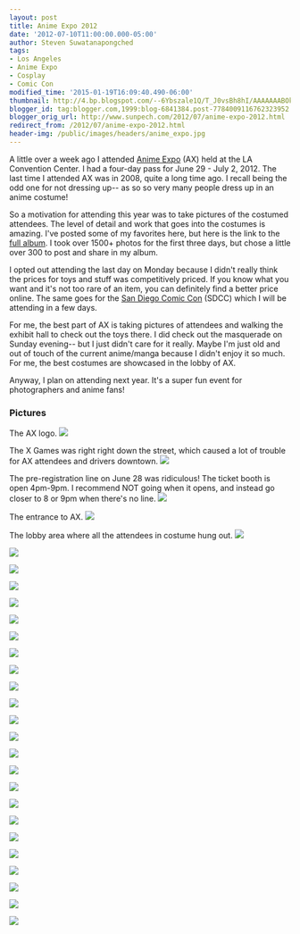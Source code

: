 ```yaml
---
layout: post
title: Anime Expo 2012
date: '2012-07-10T11:00:00.000-05:00'
author: Steven Suwatanapongched
tags:
- Los Angeles
- Anime Expo
- Cosplay
- Comic Con
modified_time: '2015-01-19T16:09:40.490-06:00'
thumbnail: http://4.bp.blogspot.com/--6Ybszale1Q/T_J0vsBh8hI/AAAAAAABOk8/ICCztv5riXQ/s600/2012-06-29+at+14-45-39.jpg
blogger_id: tag:blogger.com,1999:blog-6841384.post-7784009116762323952
blogger_orig_url: http://www.sunpech.com/2012/07/anime-expo-2012.html
redirect_from: /2012/07/anime-expo-2012.html
header-img: /public/images/headers/anime_expo.jpg
---
```


A little over a week ago I attended <a href="http://www.anime-expo.org/">Anime Expo</a> (AX) held at the LA Convention Center. I had a four-day pass for June 29 - July 2, 2012. The last time I attended AX was in 2008, quite a long time ago. I recall being the odd one for not dressing up-- as so so very many people dress up in an anime costume!

So a motivation for attending this year was to take pictures of the costumed attendees. The level of detail and work that goes into the costumes is amazing. I've posted some of my favorites here, but here is the link to the <a href="https://picasaweb.google.com/101693597219413173200/2012AnimeExpo">full album</a>. I took over 1500+ photos for the first three days, but chose a little over 300 to post and share in my album.

I opted out attending the last day on Monday because I didn't really think the prices for toys and stuff was competitively priced. If you know what you want and it's not too rare of an item, you can definitely find a better price online. The same goes for the <a href="http://comic-con.org/">San Diego Comic Con</a> (SDCC) which I will be attending in a few days.

For me, the best part of AX is taking pictures of attendees and walking the exhibit hall to check out the toys there. I did check out the masquerade on Sunday evening-- but I just didn't care for it really. Maybe I'm just old and out of touch of the current anime/manga because I didn't enjoy it so much. For me, the best costumes are showcased in the lobby of AX.

Anyway, I plan on attending next year. It's a super fun event for photographers and anime fans!

### Pictures

The AX logo.
<a href="http://4.bp.blogspot.com/--6Ybszale1Q/T_J0vsBh8hI/AAAAAAABOk8/ICCztv5riXQ/s600/2012-06-29+at+14-45-39.jpg"><img border="0" src="http://4.bp.blogspot.com/--6Ybszale1Q/T_J0vsBh8hI/AAAAAAABOk8/ICCztv5riXQ/s600/2012-06-29+at+14-45-39.jpg" /></a>

The X Games was right right down the street, which caused a lot of trouble for AX attendees and drivers downtown.
<a href="http://2.bp.blogspot.com/-Itz9u-y2awk/T_J1hthc8hI/AAAAAAABOps/FJy_XV1n4nI/s600/2012-06-29+at+14-47-34.jpg"><img border="0" src="http://2.bp.blogspot.com/-Itz9u-y2awk/T_J1hthc8hI/AAAAAAABOps/FJy_XV1n4nI/s600/2012-06-29+at+14-47-34.jpg" /></a>

The pre-registration line on June 28 was ridiculous! The ticket booth is open 4pm-9pm. I recommend NOT going when it opens, and instead go closer to 8 or 9pm when there's no line.
<a href="http://4.bp.blogspot.com/-ECA6CpN181w/T_J0xra9S3I/AAAAAAABOlM/Ds5mDnx9Fgk/s600/2012-06-28+at+16-43-08.jpg"><img border="0" src="http://4.bp.blogspot.com/-ECA6CpN181w/T_J0xra9S3I/AAAAAAABOlM/Ds5mDnx9Fgk/s600/2012-06-28+at+16-43-08.jpg" /></a>

The entrance to AX.
<a href="http://1.bp.blogspot.com/-7nmSupQAQHE/T_J01OhAs7I/AAAAAAABOlk/u9SOJ-zopzw/s600/2012-06-28+at+18-43-10.jpg"><img border="0" src="http://1.bp.blogspot.com/-7nmSupQAQHE/T_J01OhAs7I/AAAAAAABOlk/u9SOJ-zopzw/s600/2012-06-28+at+18-43-10.jpg" /></a>

The lobby area where all the attendees in costume hung out.
<img border="0" src="http://3.bp.blogspot.com/-sBNplAlqfVo/T_J24ASi8SI/AAAAAAABOyA/rqF7hfDjdxA/s600/2012-06-30+at+13-41-12.jpg" />

<a href="http://2.bp.blogspot.com/-vHoWOm2yYTY/T_J09QRhioI/AAAAAAABOmc/OmTFDXJ9nJE/s600/2012-06-29+at+13-31-41.jpg"><img border="0" src="http://2.bp.blogspot.com/-vHoWOm2yYTY/T_J09QRhioI/AAAAAAABOmc/OmTFDXJ9nJE/s600/2012-06-29+at+13-31-41.jpg" /></a>

<a href="http://3.bp.blogspot.com/-VomNlSlszHU/T_J1AAIWKiI/AAAAAAABOms/_7BRhZHNIxY/s600/2012-06-29+at+13-35-34.jpg"><img border="0" src="http://3.bp.blogspot.com/-VomNlSlszHU/T_J1AAIWKiI/AAAAAAABOms/_7BRhZHNIxY/s600/2012-06-29+at+13-35-34.jpg" /></a>

<a href="http://4.bp.blogspot.com/-dfApFpfweos/T_J1Ce6jKKI/AAAAAAABOm8/pQdQQ0EHwU8/s600/2012-06-29+at+13-38-37.jpg"><img border="0" src="http://4.bp.blogspot.com/-dfApFpfweos/T_J1Ce6jKKI/AAAAAAABOm8/pQdQQ0EHwU8/s600/2012-06-29+at+13-38-37.jpg" /></a>

<a href="http://1.bp.blogspot.com/-vwUixSsY-lI/T_J1MWLkawI/AAAAAAABOoE/wPGys_FoXiA/s600/2012-06-29+at+14-00-01.jpg"><img border="0" src="http://1.bp.blogspot.com/-vwUixSsY-lI/T_J1MWLkawI/AAAAAAABOoE/wPGys_FoXiA/s600/2012-06-29+at+14-00-01.jpg" /></a>

<a href="http://4.bp.blogspot.com/-Ew02KrByYlw/T_J1QaWvDFI/AAAAAAABOoc/H38REO7-Bow/s600/2012-06-29+at+14-29-03.jpg"><img border="0" src="http://4.bp.blogspot.com/-Ew02KrByYlw/T_J1QaWvDFI/AAAAAAABOoc/H38REO7-Bow/s600/2012-06-29+at+14-29-03.jpg" /></a>

<a href="http://4.bp.blogspot.com/-7RbN-UUezGA/T_J1UM7xxaI/AAAAAAABOos/Yb2nIQ1106w/s600/2012-06-29+at+14-34-30.jpg"><img border="0" src="http://4.bp.blogspot.com/-7RbN-UUezGA/T_J1UM7xxaI/AAAAAAABOos/Yb2nIQ1106w/s600/2012-06-29+at+14-34-30.jpg" /></a>

<a href="http://1.bp.blogspot.com/-9bDKQDeWN0g/T_J1ZRLYvMI/AAAAAAABOo8/Zfl-KNIwyg0/s600/2012-06-29+at+14-35-45.jpg"><img border="0" src="http://1.bp.blogspot.com/-9bDKQDeWN0g/T_J1ZRLYvMI/AAAAAAABOo8/Zfl-KNIwyg0/s600/2012-06-29+at+14-35-45.jpg" /></a>

<a href="http://3.bp.blogspot.com/-6OIP52jpROc/T_J1aWkWByI/AAAAAAABOpE/gun2wZzFImY/s600/2012-06-29+at+14-39-36.jpg"><img border="0" src="http://3.bp.blogspot.com/-6OIP52jpROc/T_J1aWkWByI/AAAAAAABOpE/gun2wZzFImY/s600/2012-06-29+at+14-39-36.jpg" /></a>

<a href="http://1.bp.blogspot.com/-cNYNqegJM2U/T_J13GHO3FI/AAAAAAABOr0/eBhQJtTY1iQ/s600/2012-06-29+at+15-46-10.jpg"><img border="0" src="http://1.bp.blogspot.com/-cNYNqegJM2U/T_J13GHO3FI/AAAAAAABOr0/eBhQJtTY1iQ/s600/2012-06-29+at+15-46-10.jpg" /></a>

<a href="http://4.bp.blogspot.com/-QKkuy8YBFZw/T_J2LZuubbI/AAAAAAABOt0/hFSTupUv9_s/s600/2012-06-29+at+16-12-04.jpg"><img border="0" src="http://4.bp.blogspot.com/-QKkuy8YBFZw/T_J2LZuubbI/AAAAAAABOt0/hFSTupUv9_s/s600/2012-06-29+at+16-12-04.jpg" /></a>

<a href="http://3.bp.blogspot.com/-YKrrhRg6SYc/T_J2TxTlEBI/AAAAAAABOuk/qRc20PlKif8/s600/2012-06-29+at+16-23-13.jpg"><img border="0" src="http://3.bp.blogspot.com/-YKrrhRg6SYc/T_J2TxTlEBI/AAAAAAABOuk/qRc20PlKif8/s600/2012-06-29+at+16-23-13.jpg" /></a>

<a href="http://1.bp.blogspot.com/-NjT6EOEHFsQ/T_J2oGS8N1I/AAAAAAABOwU/VjlAtoZTyhI/s600/2012-06-29+at+17-12-25.jpg"><img border="0" src="http://1.bp.blogspot.com/-NjT6EOEHFsQ/T_J2oGS8N1I/AAAAAAABOwU/VjlAtoZTyhI/s600/2012-06-29+at+17-12-25.jpg" /></a>

<a href="http://2.bp.blogspot.com/-OQ6JYnKhe4I/T_J21hCyaVI/AAAAAAABOxw/yuKBPvVhoxk/s600/2012-06-29+at+17-45-03.jpg"><img border="0" src="http://2.bp.blogspot.com/-OQ6JYnKhe4I/T_J21hCyaVI/AAAAAAABOxw/yuKBPvVhoxk/s600/2012-06-29+at+17-45-03.jpg" /></a>

<a href="http://2.bp.blogspot.com/-w3xcK846_a0/T_J3L0Vj4GI/AAAAAAABO0A/hIOpUcXXyE0/s600/2012-06-30+at+14-08-48.jpg"><img border="0" src="http://2.bp.blogspot.com/-w3xcK846_a0/T_J3L0Vj4GI/AAAAAAABO0A/hIOpUcXXyE0/s600/2012-06-30+at+14-08-48.jpg" /></a>

<a href="http://3.bp.blogspot.com/-W7TZp2pDXxs/T_J3lRAYt3I/AAAAAAABO2g/wgPsN0MM7GE/s600/2012-06-30+at+14-59-43.jpg"><img border="0" src="http://3.bp.blogspot.com/-W7TZp2pDXxs/T_J3lRAYt3I/AAAAAAABO2g/wgPsN0MM7GE/s600/2012-06-30+at+14-59-43.jpg" /></a>

<a href="http://1.bp.blogspot.com/-6n8xbtDeMh0/T_J3_jx4tKI/AAAAAAABO5I/RpC8fea224Y/s600/2012-06-30+at+16-34-48.jpg"><img border="0" src="http://1.bp.blogspot.com/-6n8xbtDeMh0/T_J3_jx4tKI/AAAAAAABO5I/RpC8fea224Y/s600/2012-06-30+at+16-34-48.jpg" /></a>

<a href="http://3.bp.blogspot.com/-2pALCaRgurQ/T_J4sBXO2ZI/AAAAAAABO9Y/nJMgoLzcFMY/s600/2012-07-01+at+12-32-15.jpg"><img border="0" src="http://3.bp.blogspot.com/-2pALCaRgurQ/T_J4sBXO2ZI/AAAAAAABO9Y/nJMgoLzcFMY/s600/2012-07-01+at+12-32-15.jpg" /></a>

<a href="http://3.bp.blogspot.com/-X8pC0tMqU5c/T_J4-wVxXqI/AAAAAAABO_Q/G-93jGyPCPI/s600/2012-07-01+at+13-06-52.jpg"><img border="0" src="http://3.bp.blogspot.com/-X8pC0tMqU5c/T_J4-wVxXqI/AAAAAAABO_Q/G-93jGyPCPI/s600/2012-07-01+at+13-06-52.jpg" /></a>

<a href="http://3.bp.blogspot.com/-iSiN4ckMWPA/T_J5LIZxb1I/AAAAAAABPAo/IWaF-TSQxzc/s600/2012-07-01+at+13-19-17.jpg"><img border="0" src="http://3.bp.blogspot.com/-iSiN4ckMWPA/T_J5LIZxb1I/AAAAAAABPAo/IWaF-TSQxzc/s600/2012-07-01+at+13-19-17.jpg" /></a>

<a href="http://1.bp.blogspot.com/-Vysw95BrIPw/T_J8DHf-k6I/AAAAAAABPBw/dkXi0lKENqA/s600/2012-07-01+at+13-27-26.jpg"><img border="0" src="http://1.bp.blogspot.com/-Vysw95BrIPw/T_J8DHf-k6I/AAAAAAABPBw/dkXi0lKENqA/s600/2012-07-01+at+13-27-26.jpg" /></a>

<a href="http://2.bp.blogspot.com/-N6Pb5wen7UI/T_J8eJ1P-xI/AAAAAAABPEQ/A8SG1B_6OOE/s600/2012-07-01+at+15-10-01.jpg"><img border="0" src="http://2.bp.blogspot.com/-N6Pb5wen7UI/T_J8eJ1P-xI/AAAAAAABPEQ/A8SG1B_6OOE/s600/2012-07-01+at+15-10-01.jpg" /></a>

<a href="http://3.bp.blogspot.com/-2gR6PZDIaRc/T_J83DKJBwI/AAAAAAABPGg/bcNyelB4IVs/s600/2012-07-01+at+15-30-21.jpg"><img border="0" src="http://3.bp.blogspot.com/-2gR6PZDIaRc/T_J83DKJBwI/AAAAAAABPGg/bcNyelB4IVs/s600/2012-07-01+at+15-30-21.jpg" /></a>

<a href="http://3.bp.blogspot.com/-roh_otebhi0/T_J8_chvN4I/AAAAAAABPHY/KQrMN6cX0j0/s600/2012-07-01+at+16-03-09.jpg"><img border="0" src="http://3.bp.blogspot.com/-roh_otebhi0/T_J8_chvN4I/AAAAAAABPHY/KQrMN6cX0j0/s600/2012-07-01+at+16-03-09.jpg" /></a>
